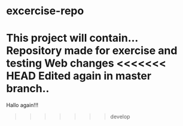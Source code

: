 # excercise-repo
This project will contain...
Repository made for exercise and testing
Web changes
<<<<<<< HEAD
Edited again in master branch..
=======
Hallo again!!!

>>>>>>> develop
